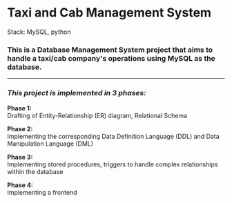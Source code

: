 # Taxi and Cab Management System

Stack: MySQL, python

### This is a Database Management System project that aims to handle a taxi/cab company's operations using MySQL as the database.

---
### *This project is implemented in 3 phases:*  

**Phase 1:**  
Drafting of Entity-Relationship (ER) diagram, Relational Schema  

**Phase 2:**  
Implementing the corresponding Data Definition Language (DDL) and Data Manipulation Language (DML)

**Phase 3:**  
Implementing stored procedures, triggers to handle complex relationships within the database

**Phase 4:**  
Implementing a frontend
